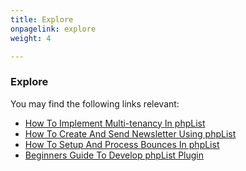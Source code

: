 ```yaml
---
title: Explore
onpagelink: explore
weight: 4

---
```



### **Explore**

You may find the following links relevant:

- [How To Implement Multi-tenancy In phpList](https://blog.containerize.com/2020/10/24/how-to-implement-multi-tenancy-in-phplist)
- [How To Create And Send Newsletter Using phpList](https://blog.containerize.com/2020/10/29/how-to-create-and-send-newsletter-using-phplist/)
- [How To Setup And Process Bounces In phpList](https://blog.containerize.com/2020/11/13/how-to-setup-and-process-bounces-in-phplist/)
- [Beginners Guide To Develop phpList Plugin](https://blog.containerize.com/2020/12/18/beginners-guide-to-develop-phplist-plugin/)
 
